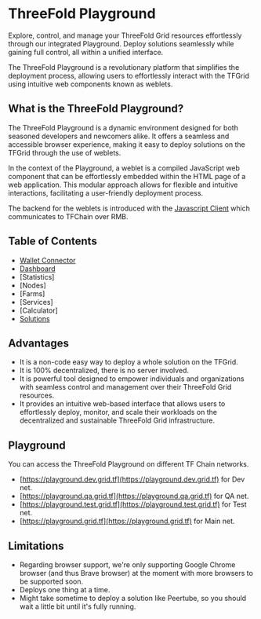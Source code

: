 <h1> ThreeFold Playground </h1>

Explore, control, and manage your ThreeFold Grid resources effortlessly through our integrated Playground. Deploy solutions seamlessly while gaining full control, all within a unified interface.

The ThreeFold Playground is a revolutionary platform that simplifies the deployment process, allowing users to effortlessly interact with the TFGrid using intuitive web components known as weblets. 

## What is the ThreeFold Playground?

The ThreeFold Playground is a dynamic environment designed for both seasoned developers and newcomers alike. It offers a seamless and accessible browser experience, making it easy to deploy solutions on the TFGrid through the use of weblets. 

In the context of the Playground, a weblet is a compiled JavaScript web component that can be effortlessly embedded within the HTML page of a web application. This modular approach allows for flexible and intuitive interactions, facilitating a user-friendly deployment process.

The backend for the weblets is introduced with the [Javascript Client](../javascript/grid3_javascript_readme.md) which communicates to TFChain over RMB.

<h2> Table of Contents </h2>

- [Wallet Connector](./wallet_connector.md)
- [Dashboard](./dashboard/dashboard.md)
- [Statistics]
- [Nodes]
- [Farms]
- [Services]
- [Calculator]
- [Solutions](./solutions/solutions.md)

## Advantages

- It is a non-code easy way to deploy a whole solution on the TFGrid.
- It is 100% decentralized, there is no server involved.
- It is powerful tool designed to empower individuals and organizations with seamless control and management over their ThreeFold Grid resources.
- It provides an intuitive web-based interface that allows users to effortlessly deploy, monitor, and scale their workloads on the decentralized and sustainable ThreeFold Grid infrastructure.

## Playground

You can access the ThreeFold Playground on different TF Chain networks.

- [https://playground.dev.grid.tf](https://playground.dev.grid.tf) for Dev net.
- [https://playground.qa.grid.tf](https://playground.qa.grid.tf) for QA net.
- [https://playground.test.grid.tf](https://playground.test.grid.tf) for Test net.
- [https://playground.grid.tf](https://playground.grid.tf) for Main net.

## Limitations

- Regarding browser support, we're only supporting Google Chrome browser (and thus Brave browser) at the moment with more browsers to be supported soon.
- Deploys one thing at a time.
- Might take sometime to deploy a solution like Peertube, so you should wait a little bit until it's fully running.
